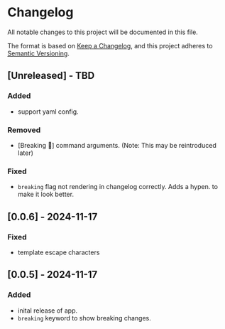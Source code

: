 # Changelog

All notable changes to this project will be documented in this file.

The format is based on [Keep a Changelog](https://keepachangelog.com/en/1.1.0/),
and this project adheres to [Semantic Versioning](https://semver.org/spec/v2.0.0.html).

## [Unreleased] - TBD

### Added

- support yaml config.

### Removed

- [Breaking 🧨] command arguments. (Note: This may be reintroduced later)

### Fixed

- `breaking` flag not rendering in changelog correctly. Adds a hypen. to make it look better.

## [0.0.6] - 2024-11-17

### Fixed

- template escape characters

## [0.0.5] - 2024-11-17

### Added

- inital release of app.
- `breaking` keyword to show breaking changes.

